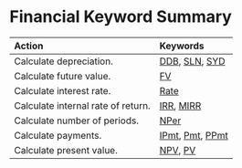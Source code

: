 
# Financial Keyword Summary


|**Action**|**Keywords**|
|:-----|:-----|
|Calculate depreciation.|[DDB](e6ae2093-222c-01cd-86bc-73a3cb79d075.md), [SLN](e9587257-b3b8-048f-76ed-609448596a14.md), [SYD](a5afb589-eaf4-d253-8999-5063bcab680c.md)|
|Calculate future value.|[FV](9f77a5f2-77a9-ae4a-4ef0-c27136fcbd63.md)|
|Calculate interest rate.|[Rate](fa2c01bd-e717-c199-00b1-e2e56ec86b01.md)|
|Calculate internal rate of return.|[IRR](4bb0cec8-6e11-9afd-d4f8-2cda2e9d103a.md), [MIRR](defc1846-572b-ae88-a845-f732b0a2a15a.md)|
|Calculate number of periods.|[NPer](c4043308-390e-f8bd-800b-ca00e99214d1.md)|
|Calculate payments.|[IPmt](ee1db73e-9121-8451-8780-d4681f1f42dd.md), [Pmt](30583bb1-3a39-bdf5-7632-c8810b9e3617.md), [PPmt](cb2a9f92-f1c3-b991-9d0f-42df652debcd.md)|
|Calculate present value.|[NPV](9f444237-9f5a-834d-1aec-a2d016dfb325.md), [PV](b09d617d-675f-68b9-5b57-7134bed9040d.md)|

